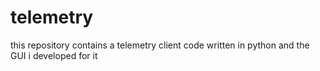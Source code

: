 # telemetry
this repository contains a telemetry client code written in python and the GUI i developed for it
